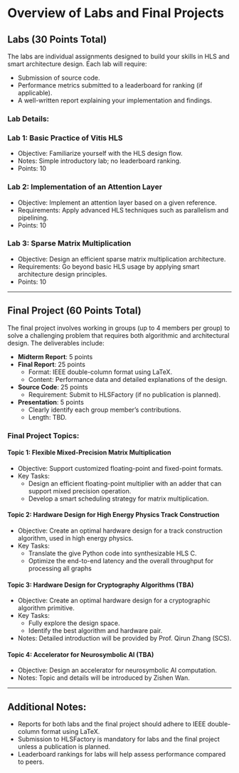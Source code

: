 # Overview of Labs and Final Projects

## Labs (30 Points Total)
The labs are individual assignments designed to build your skills in HLS and smart architecture design. Each lab will require:
- Submission of source code.
- Performance metrics submitted to a leaderboard for ranking (if applicable).
- A well-written report explaining your implementation and findings.

### Lab Details:
### **Lab 1: Basic Practice of Vitis HLS**
- Objective: Familiarize yourself with the HLS design flow.
- Notes: Simple introductory lab; no leaderboard ranking.
- Points: 10

### **Lab 2: Implementation of an Attention Layer**
- Objective: Implement an attention layer based on a given reference.
- Requirements: Apply advanced HLS techniques such as parallelism and pipelining.
- Points: 10

### **Lab 3: Sparse Matrix Multiplication**
- Objective: Design an efficient sparse matrix multiplication architecture.
- Requirements: Go beyond basic HLS usage by applying smart architecture design principles.
- Points: 10

---

## Final Project (60 Points Total)
The final project involves working in groups (up to 4 members per group) to solve a challenging problem that requires both algorithmic and architectural design. The deliverables include:
- **Midterm Report**: 5 points
- **Final Report**: 25 points
  - Format: IEEE double-column format using LaTeX.
  - Content: Performance data and detailed explanations of the design.
- **Source Code**: 25 points
  - Requirement: Submit to HLSFactory (if no publication is planned).
- **Presentation**: 5 points
  - Clearly identify each group member’s contributions.
  - Length: TBD.

### Final Project Topics:
#### **Topic 1: Flexible Mixed-Precision Matrix Multiplication**
- Objective: Support customized floating-point and fixed-point formats.
- Key Tasks:
  - Design an efficient floating-point multiplier with an adder that can support mixed precision operation.
  - Develop a smart scheduling strategy for matrix multiplication.


#### **Topic 2: Hardware Design for High Energy Physics Track Construction**
- Objective: Create an optimal hardware design for a track construction algorithm, used in high energy physics.
- Key Tasks:
  - Translate the give Python code into synthesizable HLS C.
  - Optimize the end-to-end latency and the overall throughput for processing all graphs


#### **Topic 3: Hardware Design for Cryptography Algorithms (TBA)**
- Objective: Create an optimal hardware design for a cryptographic algorithm primitive.
- Key Tasks:
  - Fully explore the design space.
  - Identify the best algorithm and hardware pair.
- Notes: Detailed introduction will be provided by Prof. Qirun Zhang (SCS).

#### **Topic 4: Accelerator for Neurosymbolic AI (TBA)**
- Objective: Design an accelerator for neurosymbolic AI computation.
- Notes: Topic and details will be introduced by Zishen Wan.

---

## Additional Notes:
- Reports for both labs and the final project should adhere to IEEE double-column format using LaTeX.
- Submission to HLSFactory is mandatory for labs and the final project unless a publication is planned.
- Leaderboard rankings for labs will help assess performance compared to peers.
